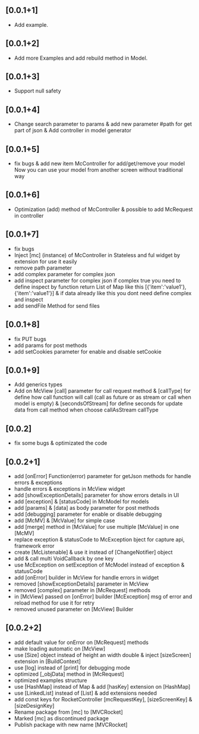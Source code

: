 
## [0.0.1+1]
- Add example.
## [0.0.1+2]
- Add more Examples and add rebuild method in Model.
## [0.0.1+3]
- Support null safety
## [0.0.1+4]
- Change search parameter to params & add new parameter #path for get part of json & Add controller in model generator
## [0.0.1+5]
- fix bugs & add new item McController for add/get/remove your model Now you can use your model from another screen without traditional way
## [0.0.1+6]
- Optimization (add) method of McController & possible to add McRequest in controller
## [0.0.1+7] 
- fix bugs
- Inject [mc] (instance) of McController in Stateless and ful widget by extension for use it easily 
- remove path parameter
- add complex parameter for complex json
- add inspect parameter for complex json if complex true you need to define inspect by function return List of Map like this [{'item':'value1'},{'item':'value1'}] & if data already like this you dont need define complex and inspect
- add sendFile Method for send files 
## [0.0.1+8] 
- fix PUT bugs
- add params for post methods
- add setCookies parameter for enable and disable setCookie
## [0.0.1+9] 
- Add generics types
- Add on McView [call] parameter for call request method & [callType] for define how call function will call (call as future or as stream or call when model is empty) & [secondsOfStream] for define seconds for update data from call method when choose callAsStream callType

## [0.0.2] 

- fix some bugs & optimizated the code

## [0.0.2+1] 

- add [onError] Function(error) parameter for getJson methods for handle errors & exceptions
- handle errors & exceptions in McView widget
- add [showExceptionDetails] parameter for show errors details in UI
- add [exception] & [statusCode] in McModel for models
- add [params] & [data] as body parameter for post methods
- add [debugging] parameter for enable or disable debugging
- add [McMV] & [McValue] for simple case
- add [merge] method in [McValue] for use multiple [McValue] in one [McMV]
- replace exception & statusCode to McException bject for capture api, framework error
- create [McListenable] & use it instead of [ChangeNotifier] object
- add & call multi VoidCallback by one key
- use McException on setException of McModel instead of exception & statusCode
- add [onError] builder in McView for handle errors in widget
- removed [showExceptionDetails] parameter in McView
- removed [complex] parameter in [McRequest] methods
- in [McView] passed on [onError] builder [McException] msg of error and reload method for use it for retry 
- removed unused parameter on [McView] Builder

## [0.0.2+2]
- add default value for onError on [McRequest] methods
- make loading automatic on [McView]
- use [Size] object instead of height an width double & inject [sizeScreen] extension in [BuildContext]
- use [log] instead of [print] for debugging mode
- optimized [_objData] method in [McRequest]
- optimized examples structure
- use [HashMap] instead of Map & add [hasKey] extension on [HashMap]
- use [LinkedList] instead of [List] & add extensions needed
- add const keys for RocketController [mcRequestKey], [sizeScreenKey] & [sizeDesignKey]
- Rename package from [mc] to [MVCRocket]
- Marked [mc] as discontinued package
- Publish package with new name [MVCRocket]